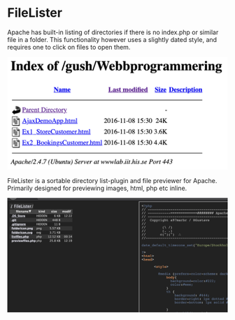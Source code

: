 # FileLister

Apache has built-in listing of directories if there is no index.php or similar file in a folder. 
This functionality however uses a slightly dated style, and requires one to click on files to open them.

![screenshot](screenshotorig.png)

FileLister is a sortable directory list-plugin and file previewer for Apache.
Primarily designed for previewing images, html, php etc inline.

![screenshot](screenshotv1.png)
